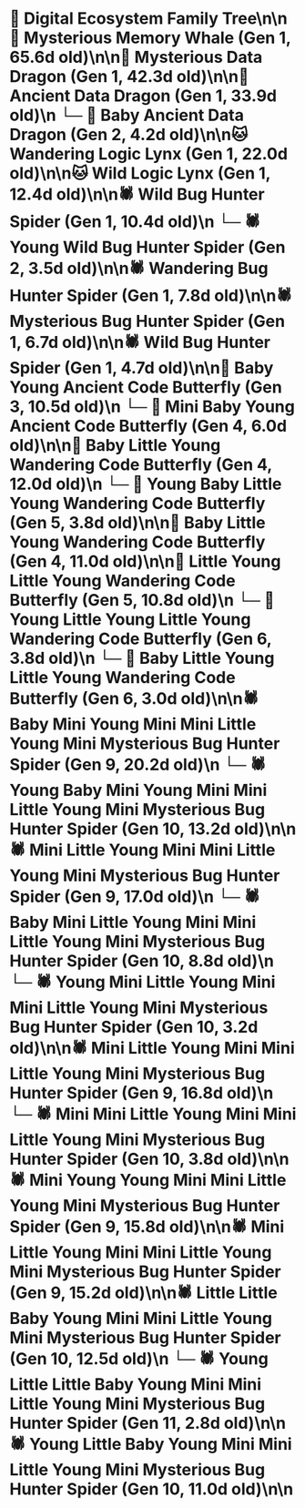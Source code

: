 # 🌳 Digital Ecosystem Family Tree\n\n🐋 Mysterious Memory Whale (Gen 1, 65.6d old)\n\n🐉 Mysterious Data Dragon (Gen 1, 42.3d old)\n\n🐉 Ancient Data Dragon (Gen 1, 33.9d old)\n  └─ 🐉 Baby Ancient Data Dragon (Gen 2, 4.2d old)\n\n🐱 Wandering Logic Lynx (Gen 1, 22.0d old)\n\n🐱 Wild Logic Lynx (Gen 1, 12.4d old)\n\n🕷️ Wild Bug Hunter Spider (Gen 1, 10.4d old)\n  └─ 🕷️ Young Wild Bug Hunter Spider (Gen 2, 3.5d old)\n\n🕷️ Wandering Bug Hunter Spider (Gen 1, 7.8d old)\n\n🕷️ Mysterious Bug Hunter Spider (Gen 1, 6.7d old)\n\n🕷️ Wild Bug Hunter Spider (Gen 1, 4.7d old)\n\n🦋 Baby Young Ancient Code Butterfly (Gen 3, 10.5d old)\n  └─ 🦋 Mini Baby Young Ancient Code Butterfly (Gen 4, 6.0d old)\n\n🦋 Baby Little Young Wandering Code Butterfly (Gen 4, 12.0d old)\n  └─ 🦋 Young Baby Little Young Wandering Code Butterfly (Gen 5, 3.8d old)\n\n🦋 Baby Little Young Wandering Code Butterfly (Gen 4, 11.0d old)\n\n🦋 Little Young Little Young Wandering Code Butterfly (Gen 5, 10.8d old)\n  └─ 🦋 Young Little Young Little Young Wandering Code Butterfly (Gen 6, 3.8d old)\n  └─ 🦋 Baby Little Young Little Young Wandering Code Butterfly (Gen 6, 3.0d old)\n\n🕷️ Baby Mini Young Mini Mini Little Young Mini Mysterious Bug Hunter Spider (Gen 9, 20.2d old)\n  └─ 🕷️ Young Baby Mini Young Mini Mini Little Young Mini Mysterious Bug Hunter Spider (Gen 10, 13.2d old)\n\n🕷️ Mini Little Young Mini Mini Little Young Mini Mysterious Bug Hunter Spider (Gen 9, 17.0d old)\n  └─ 🕷️ Baby Mini Little Young Mini Mini Little Young Mini Mysterious Bug Hunter Spider (Gen 10, 8.8d old)\n  └─ 🕷️ Young Mini Little Young Mini Mini Little Young Mini Mysterious Bug Hunter Spider (Gen 10, 3.2d old)\n\n🕷️ Mini Little Young Mini Mini Little Young Mini Mysterious Bug Hunter Spider (Gen 9, 16.8d old)\n  └─ 🕷️ Mini Mini Little Young Mini Mini Little Young Mini Mysterious Bug Hunter Spider (Gen 10, 3.8d old)\n\n🕷️ Mini Young Young Mini Mini Little Young Mini Mysterious Bug Hunter Spider (Gen 9, 15.8d old)\n\n🕷️ Mini Little Young Mini Mini Little Young Mini Mysterious Bug Hunter Spider (Gen 9, 15.2d old)\n\n🕷️ Little Little Baby Young Mini Mini Little Young Mini Mysterious Bug Hunter Spider (Gen 10, 12.5d old)\n  └─ 🕷️ Young Little Little Baby Young Mini Mini Little Young Mini Mysterious Bug Hunter Spider (Gen 11, 2.8d old)\n\n🕷️ Young Little Baby Young Mini Mini Little Young Mini Mysterious Bug Hunter Spider (Gen 10, 11.0d old)\n\n